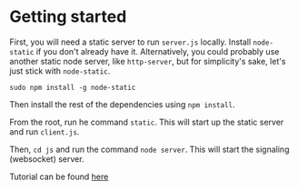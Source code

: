 # Getting started 

 First, you will need a static server to run `server.js` locally. Install `node-static` if you don't already have it. Alternatively, you could probably use another static node server, like `http-server`, but for simplicity's sake, let's just stick with `node-static`.

```sudo npm install -g node-static```

Then install the rest of the dependencies using `npm install`. 

From the root, run he command `static`. This will start up the static server and run `client.js`.

Then, `cd js` and run the command `node server`. This will start the signaling (websocket) server.

Tutorial can be found [here](https://www.tutorialspoint.com/webrtc/webrtc_text_demo.htm)
